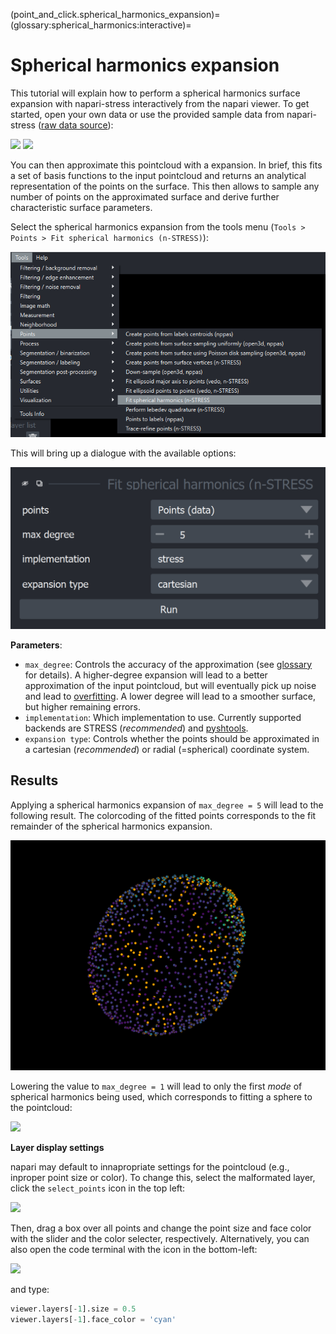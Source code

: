 (point_and_click.spherical_harmonics_expansion)=
(glossary:spherical_harmonics:interactive)=
# Spherical harmonics expansion

This tutorial will explain how to perform a spherical harmonics surface expansion with napari-stress interactively from the napari viewer. To get started, open your own data or use the provided sample data from napari-stress ([raw data source](https://github.com/campaslab/STRESS)):

![](../../imgs/viewer_screenshots/open_sample_droplet.png)
![](../../imgs/viewer_screenshots/open_sample_droplet1.png)

You can then approximate this pointcloud with a [](spherical_harmonics:mathematical_basics) expansion. In brief, this fits a set of basis functions to the input pointcloud and returns an analytical representation of the points on the surface. This then allows to sample any number of points on the approximated surface and derive further characteristic surface parameters.

Select the spherical harmonics expansion from the tools menu (`Tools > Points > Fit spherical harmonics (n-STRESS)`):

![](../../imgs/viewer_screenshots/fit_spherical_harmonics.png)

This will bring up a dialogue with the available options:

![](./imgs/demo_fit_spherical_harmonics1.png)

**Parameters**:

* `max_degree`: Controls the accuracy of the approximation (see [glossary](spherical_harmonics:measurements:fit_residue) for details). A higher-degree expansion will lead to a better approximation of the input pointcloud, but will eventually pick up noise and lead to [overfitting](https://en.wikipedia.org/wiki/Overfitting). A lower degree will lead to a smoother surface, but higher remaining errors.
* `implementation`: Which implementation to use. Currently supported backends are STRESS (*recommended*) and [pyshtools](https://shtools.github.io/SHTOOLS/).
* `expansion type`: Controls whether the points should be approximated in a cartesian (*recommended*) or radial (=spherical) coordinate system.

## Results

Applying a spherical harmonics expansion of `max_degree = 5` will lead to the following result. The colorcoding of the fitted points corresponds to the fit remainder of the spherical harmonics expansion.

![](../../imgs/viewer_screenshots/fit_spherical_harmonics2.png)

Lowering the value to `max_degree = 1` will lead to only the first *mode* of spherical harmonics being used, which corresponds to fitting a sphere to the pointcloud:

![](../../imgs/viewer_screenshots/fit_spherical_harmonics3.png)

**Layer display settings**

napari may default to innapropriate settings for the pointcloud (e.g., inproper point size or color). To change this, select the malformated layer, click the `select_points` icon in the top left:

![](../../imgs/viewer_screenshots/change_layer_settings.png)

Then, drag a box over all points and change the point size and face color with the slider and the color selecter, respectively. Alternatively, you can also open the code terminal with the icon in the bottom-left:

![](../../imgs/viewer_screenshots/open_terminal.png)

and type:

```Python
viewer.layers[-1].size = 0.5
viewer.layers[-1].face_color = 'cyan'
```
